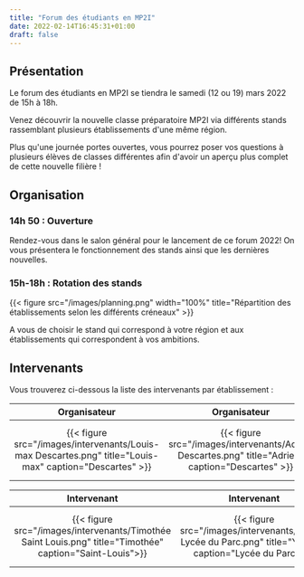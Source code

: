 ```yaml
---
title: "Forum des étudiants en MP2I"
date: 2022-02-14T16:45:31+01:00
draft: false
---
```

## Présentation

Le forum des étudiants en MP2I se tiendra le samedi (12 ou 19) mars 2022 de 15h à 18h.

Venez découvrir la nouvelle classe préparatoire MP2I via différents stands rassemblant plusieurs établissements d'une même région.

Plus qu'une journée portes ouvertes, vous pourrez poser vos questions à plusieurs élèves de classes différentes afin d'avoir un aperçu plus complet de cette nouvelle filière !

## Organisation

### 14h 50 : Ouverture

Rendez-vous dans le salon général pour le lancement de ce forum 2022!
On vous présentera le fonctionnement des stands ainsi que les dernières nouvelles.

### 15h-18h : Rotation des stands

{{< figure src="/images/planning.png" width="100%"
    title="Répartition des établissements selon les différents créneaux" >}}

A vous de choisir le stand qui correspond à votre région et aux établissements qui correspondent à vos ambitions.

## Intervenants

Vous trouverez ci-dessous la liste des intervenants par établissement :

| Organisateur | Organisateur | Intervenant | Intervenant |
|:------------:|:------------:|:-----------:|:-----------:|
| {{< figure src="/images/intervenants/Louis-max Descartes.png" title="Louis-max" caption="Descartes" >}} | {{< figure src="/images/intervenants/Adrien Descartes.png" title="Adrien" caption="Descartes" >}} | {{< figure src="/images/intervenants/Flavio Janson de Sailly.png" title="Flavio" caption="Janson de Sailly" >}} | {{< figure src="/images/intervenants/Narada Clémenceau.png" title="Narada" caption="Clémenceau " >}} |

| Intervenant | Intervenant | Intervenant | Intervenante |
|:-----------:|:-----------:|:-----------:|:-----------:|
| {{< figure src="/images/intervenants/Timothée Saint Louis.png" title="Timothée" caption="Saint-Louis">}} | {{< figure src="/images/intervenants/Younes Lycée du Parc.png" title="Younes" caption="Lycée du Parc" >}} | {{< figure src="/images/intervenants/Adrien Centre International De Valbonne.png" title="Adrien" caption="C.I. de Valbonne">}} | {{< figure src="/images/intervenants/Garance Champollion.png" title="Garance"  caption="Champollion">}} |

